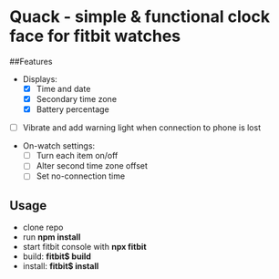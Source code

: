 # Quack - simple & functional clock face for fitbit watches

##Features
* Displays:
    * [x] Time and date
    * [x] Secondary time zone
    * [x] Battery percentage
* [ ] Vibrate and add warning light when connection to phone is lost
* On-watch settings:
    * [ ] Turn each item on/off
    * [ ] Alter second time zone offset
    * [ ] Set no-connection time

## Usage
* clone repo
* run **npm install**
* start fitbit console with **npx fitbit**
* build: **fitbit$ build**
* install: **fitbit$ install**
